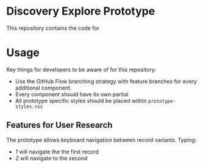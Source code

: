 # Discovery Explore Prototype

This repository contains the code for 

# Usage

Key things for developers to be aware of for this repository:

* Use the GitHub Flow branching strategy with feature branches for every additional component. 
* Every component should have its own partial
* All prototype specific styles should be placed within `prototype-styles.css`

## Features for User Research 

The prototype allows keyboard navigation between record variants. Typing: 

* *1* will navigate the the first record
* *2* will navigate to the second


